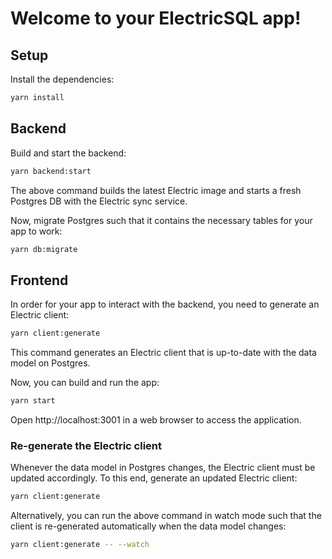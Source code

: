 # Welcome to your ElectricSQL app!

## Setup

Install the dependencies:

```sh
yarn install
```

## Backend

Build and start the backend:

```sh
yarn backend:start
```

The above command builds the latest Electric image and starts a fresh Postgres DB with the Electric sync service.

Now, migrate Postgres such that it contains the necessary tables for your app to work:
```sh
yarn db:migrate
```

## Frontend

In order for your app to interact with the backend, you need to generate an Electric client:
```sh
yarn client:generate
```
This command generates an Electric client that is up-to-date with the data model on Postgres.

Now, you can build and run the app:
```sh
yarn start
```

Open http://localhost:3001 in a web browser to access the application.

### Re-generate the Electric client

Whenever the data model in Postgres changes, the Electric client must be updated accordingly.
To this end, generate an updated Electric client:
```sh
yarn client:generate
```

Alternatively, you can run the above command in watch mode such that the client is re-generated automatically when the data model changes:
```sh
yarn client:generate -- --watch
```